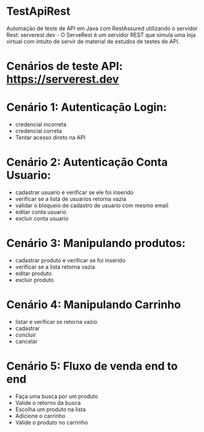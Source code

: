 # TestApiRest
Automação de teste de API em Java com RestAssured utilizando o servidor Rest: serverest.dev - O ServeRest é um servidor REST que simula uma loja virtual com intuito de servir de material de estudos de testes de API.

# Cenários de teste API: https://serverest.dev

# Cenário 1: Autenticação Login:
 - credencial incorreta
 - credencial correta
 - Tentar acesso direto na API

# Cenário 2: Autenticação Conta Usuario:
 - cadastrar usuario e verificar se ele foi inserido
 - verificar se a lista de usuarios retorna vazia
 - validar o bloqueio de cadastro de usuario com mesmo email
 - editar conta usuario
 - excluir conta usuario

# Cenário 3: Manipulando produtos:
 - cadastrar produto e verificar se foi inserido
 - verificar se a lista retorna vazia
 - editar produto
 - excluir produto

# Cenário 4: Manipulando Carrinho
 - listar e verificar se retorna vazio
 - cadastrar
 - concluir
 - cancelar
 
# Cenário 5: Fluxo de venda end to end
 - Faça uma busca por um produto
 - Valide o retorno da busca
 - Escolha um produto na lista
 - Adicione o carrinho
 - Valide o produto no carrinho
